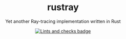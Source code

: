 <h1 align=center>
rustray
</h1>

<p align="center">
Yet another Ray-tracing implementation written in Rust
</p>

<p align="center">
<a href="https://github.com/SoutrikBandyopadhyay/rustray/actions/workflows/lints-and-checks.yml"><img src="https://github.com/SoutrikBandyopadhyay/rustray/actions/workflows/lints-and-checks.yml/badge.svg" alt="Lints and checks badge" /></a>
</p>
